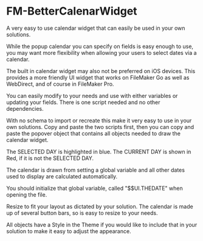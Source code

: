 FM-BetterCalenarWidget
===========
A very easy to use calendar widget that can easily be used in your own solutions. 

While the popup calendar you can specify on fields is easy enough to use, you may want more flexibility when allowing your users to select dates via a calendar.

The built in calendar widget may also not be preferred on iOS devices. This provides a more friendly UI widget that works on FileMaker Go as well as WebDirect, and of course in FileMaker Pro.

You can easily modify to your needs and use with either variables or updating your fields. There is one script needed and no other dependencies.

With no schema to import or recreate this make it very easy to use in your own solutions.
Copy and paste the two scripts first, then you can copy and paste the popover object that contains all objects needed to draw the calendar widget.

The SELECTED DAY is highlighted in blue. The CURRENT DAY is shown in Red, if it is not the SELECTED DAY.

The calendar is drawn from setting a global variable and all other dates used to display are calculated automatically.

You should initialize that global variable, called "$$UI.THEDATE" when opening the file.

Resize to fit your layout as dictated by your solution. The calendar is made up of several button bars, so is easy to resize to your needs.

All objects have a Style in the Theme if you would like to include that in your solution to make it easy to adjust the appearance.

